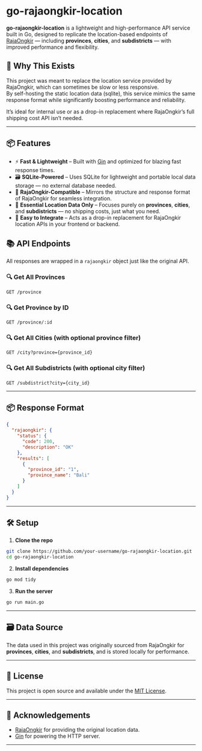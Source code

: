 # go-rajaongkir-location

**go-rajaongkir-location** is a lightweight and high-performance API service built in Go, designed to replicate the location-based endpoints of [RajaOngkir](https://rajaongkir.com) — including **provinces**, **cities**, and **subdistricts** — with improved performance and flexibility.

## 🚀 Why This Exists

This project was meant to replace the location service provided by RajaOngkir, which can sometimes be slow or less responsive.  
By self-hosting the static location data (sqlite), this service mimics the same response format while significantly boosting performance and reliability.

It’s ideal for internal use or as a drop-in replacement where RajaOngkir’s full shipping cost API isn’t needed.

---

## 📦 Features

- ⚡ **Fast & Lightweight** – Built with [Gin](https://github.com/gin-gonic/gin) and optimized for blazing fast response times.
- 🗃️ **SQLite-Powered** – Uses SQLite for lightweight and portable local data storage — no external database needed.
- 🔁 **RajaOngkir-Compatible** – Mirrors the structure and response format of RajaOngkir for seamless integration.
- 📌 **Essential Location Data Only** – Focuses purely on **provinces**, **cities**, and **subdistricts** — no shipping costs, just what you need.
- 🧩 **Easy to Integrate** – Acts as a drop-in replacement for RajaOngkir location APIs in your frontend or backend.

## 📚 API Endpoints

All responses are wrapped in a `rajaongkir` object just like the original API.

### 🔍 Get All Provinces
```
GET /province
```

### 🔍 Get Province by ID
```
GET /province/:id
```

### 🔍 Get All Cities (with optional province filter)
```
GET /city?province={province_id}
```

### 🔍 Get All Subdistricts (with optional city filter)
```
GET /subdistrict?city={city_id}
```

---

## 📦 Response Format

```json
{
  "rajaongkir": {
    "status": {
      "code": 200,
      "description": "OK"
    },
    "results": [
      {
        "province_id": "1",
        "province_name": "Bali"
      }
    ]
  }
}
```

---

## 🛠️ Setup

1. **Clone the repo**
```bash
git clone https://github.com/your-username/go-rajaongkir-location.git
cd go-rajaongkir-location
```

2. **Install dependencies**
```bash
go mod tidy
```

3. **Run the server**
```bash
go run main.go
```

---

## 🗃️ Data Source

The data used in this project was originally sourced from RajaOngkir for **provinces**, **cities**, and **subdistricts**, and is stored locally for performance.

---

## 📄 License

This project is open source and available under the [MIT License](LICENSE).

---

## 🙏 Acknowledgements

- [RajaOngkir](https://rajaongkir.com) for providing the original location data.
- [Gin](https://github.com/gin-gonic/gin) for powering the HTTP server.

---